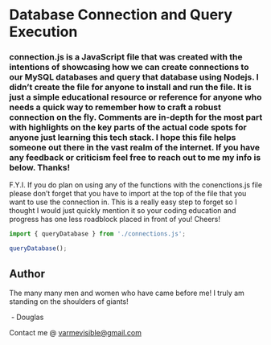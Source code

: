 # Database Connection and Query Execution

### connection.js is a JavaScript file that was created with the intentions of showcasing how we can create connections to our MySQL databases and query that database using Nodejs. I didn’t create the file for anyone to install and run the file. It is just a simple educational resource or reference for anyone who needs a quick way to remember how to craft a robust connection on the fly. Comments are in-depth for the most part with highlights on the key parts of the actual code spots for anyone just learning this tech stack. I hope this file helps someone out there in the vast realm of the internet. If you have any feedback or criticism feel free to reach out to me my info is below. Thanks!



F.Y.I. If you do plan on using any of the functions with the conenctions.js file please don’t forget that you have to import at the top of the file that you want to use the connection in. This is a really easy step to forget so I thought I would just quickly mention it so your coding education and  progress has one less roadblock placed in front of you! Cheers!

```javascript
import { queryDatabase } from './connections.js';

queryDatabase();
```

## Author

The many many men and women who have came before me! I truly am standing on the shoulders of giants!

​																		- Douglas

Contact me @ <varmevisible@gmail.com> 

